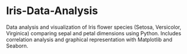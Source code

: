 # Iris-Data-Analysis
Data analysis and visualization of Iris flower species (Setosa, Versicolor, Virginica) comparing sepal and petal dimensions using Python. Includes correlation analysis and graphical representation with Matplotlib and Seaborn.
